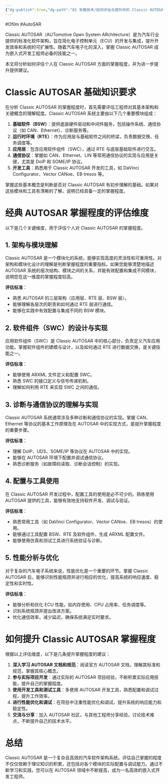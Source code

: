 ```yaml
---
{"dg-publish":true,"dg-path":"01 车载技术/如何评估与提升你的 Classic AUTOSAR 掌握程度.md","permalink":"/01 车载技术/如何评估与提升你的 Classic AUTOSAR 掌握程度/","created":"2021-12-29T22:55:24.000+08:00","updated":"2025-10-16T18:45:25.602+08:00"}
---
```


#Ofilm #AutoSAR

Classic AUTOSAR（AUTomotive Open System ARchitecture）是为汽车行业提供的标准化软件架构，旨在简化电子控制单元（ECU）的开发与集成，提升开发效率和系统的可扩展性。随着汽车电子化的深入，掌握 Classic AUTOSAR 成为嵌入式开发工程师必备的技能之一。

本文将分析如何评估个人在 Classic AUTOSAR 方面的掌握程度，并为进一步提升提供建议。

# Classic AUTOSAR 基础知识要求

在分析 Classic AUTOSAR 的掌握程度时，首先需要评估工程师对其基本架构和关键概念的理解程度。Classic AUTOSAR 系统主要由以下几个重要模块组成：

1. **基础软件（BSW）**：提供底层硬件驱动和中间件服务，包括操作系统、通信协议（如 CAN、Ethernet）、诊断服务等。
2. **运行时环境（RTE）**：作为应用层与基础软件之间的桥梁，负责数据交换、任务调度等。
3. **应用层**：包含应用软件组件（SWC），通过 RTE 与底层基础软件进行交互。
4. **通信协议**：掌握如 CAN、Ethernet、LIN 等常用通信协议的实现与应用是关键，尤其是 DoIP 和 SOME/IP 协议。
5. **开发工具**：熟悉用于 Classic AUTOSAR 开发的工具，如 DaVinci Configurator、Vector CANoe、EB tresos 等。

掌握这些基本概念是判断是否对 Classic AUTOSAR 有初步理解的基础。如果对这些模块和工具有清晰的了解，说明已经具备一定的掌握程度。

# 经典 AUTOSAR 掌握程度的评估维度

以下是几个关键维度，用于评估个人对 Classic AUTOSAR 的掌握程度。

## 1. 架构与模块理解

Classic AUTOSAR 是一个模块化的系统，能够实现高度的灵活性和可重用性。对架构和模块化设计的理解是判断掌握程度的重要指标。如果您能够清楚地描述 AUTOSAR 系统的层次结构、模块之间的关系，并能有效配置和集成不同模块，说明您在这一维度的掌握程度较高。

**评估标准**：

- 熟悉 AUTOSAR 的三层架构（应用层、RTE 层、BSW 层）。
- 能够理解各层次的职责和如何通过 RTE 层进行通信。
- 能够在实践中有效配置与集成不同的 BSW 模块。

## 2. 软件组件（SWC）的设计与实现

应用软件组件（SWC）是 Classic AUTOSAR 中的核心部分，负责定义汽车应用功能。掌握软件组件的建模与设计，以及如何通过 RTE 进行数据交换，是关键技能之一。

**评估标准**：

- 能够使用 ARXML 文件定义和配置 SWC。
- 熟悉 SWC 的接口定义与信号传递机制。
- 理解如何利用 RTE 来实现 SWC 之间的通信。

## 3. 诊断与通信协议的理解与实现

Classic AUTOSAR 系统通常涉及多种诊断和通信协议的实现。掌握 CAN、Ethernet 等协议的基本工作原理及在 AUTOSAR 中的实现方式，是提升掌握程度的重要步骤。

**评估标准**：

- 理解 DoIP、UDS、SOME/IP 等协议在 AUTOSAR 中的实现。
- 能够在 AUTOSAR 环境下配置并调试通信协议。
- 熟悉诊断服务（如故障码读取、诊断会话控制）的实现。

## 4. 配置与工具使用

在 Classic AUTOSAR 开发过程中，配置工具的使用是必不可少的。熟练使用 AUTOSAR 提供的工具，能够有效地支持软件开发、调试与验证。

**评估标准**：

- 熟悉常用工具（如 DaVinci Configurator、Vector CANoe、EB tresos）的使用。
- 能够通过工具配置 BSW、RTE 及软件组件，生成 ARXML 配置文件。
- 能够使用仿真和测试工具进行系统验证与诊断。

## 5. 性能分析与优化

对于复杂的汽车电子系统来说，性能优化是一个重要的环节。掌握 Classic AUTOSAR 后，能够识别性能瓶颈并进行相应的优化，提高系统的响应速度、稳定性和实时性。

**评估标准**：

- 能够分析和优化 ECU 性能，如内存使用、CPU 占用率、任务调度等。
- 识别系统瓶颈并提出改进方案。
- 优化通信效率，减少延迟，确保系统满足实时要求。

# 如何提升 Classic AUTOSAR 掌握程度

根据以上评估维度，以下是几条提升掌握程度的建议：

1. **深入学习 AUTOSAR 文档和规范**：阅读官方 AUTOSAR 文档，理解其标准和规范，掌握其核心概念。
2. **参与实际项目开发**：通过实际的 AUTOSAR 项目经验，不断积累实际应用技能，提升自己的掌握程度。
3. **使用开发工具和测试工具**：多使用 AUTOSAR 开发工具，熟悉配置和调试过程，提升工作效率。
4. **进行性能优化和调试**：在项目中注重性能优化和调试，提升系统的响应能力和稳定性。
5. **交流与分享**：加入 AUTOSAR 社区，与其他工程师分享经验，讨论技术难点，不断提升自己的技术水平。

# 总结

Classic AUTOSAR 是一个复杂且高效的汽车软件架构系统。评估自己掌握的程度不仅仅依赖于理论知识的积累，还包括对各个模块的实际配置与调试能力。通过不断学习和实践，您可以在 AUTOSAR 领域中不断提高，成为一名高效的嵌入式开发工程师。
